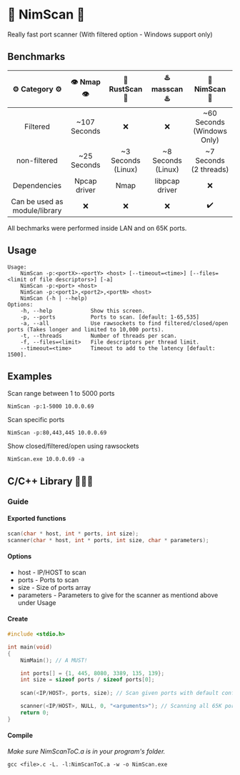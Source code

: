 # 👑 NimScan 👑
Really fast port scanner (With filtered option - Windows support only)

## Benchmarks

| ⚙️ Category ⚙️|  👁️ Nmap 👁️ |  🤖 RustScan 🤖      |  ♨️ masscan ♨️ |  👑 NimScan 👑             |
|    :---:     |     :---:    |     :---:            |      :---:      |      :---:                     |
| Filtered     | ~107 Seconds  | ❌                  |   ❌           | ~60 Seconds (Windows Only)    |
| non-filtered | ~25 Seconds  | ~3 Seconds (Linux)   | ~8 Seconds (Linux)| ~7 Seconds (2 threads)   |
| Dependencies |  Npcap driver |   Nmap              | libpcap driver  | ❌                          | 
| Can be used as module/library  |    ❌    |   ❌  |      ❌         | ✔️                         |

All bechmarks were performed inside LAN and on 65K ports. 

## Usage
```shell
Usage:
    NimScan -p:<portX>-<portY> <host> [--timeout=<time>] [--files=<limit of file descriptors>] [-a]
    NimScan -p:<port> <host>
    NimScan -p:<port1>,<port2>,<portN> <host>
    NimScan (-h | --help)
Options:
    -h, --help            Show this screen.
    -p, --ports           Ports to scan. [default: 1-65,535]
    -a, --all             Use rawsockets to find filtered/closed/open ports (Takes longer and limited to 10,000 ports).       
    -t, --threads         Number of threads per scan.
    -f, --files=<limit>   File descriptors per thread limit.
    --timeout=<time>      Timeout to add to the latency [default: 1500].
```
## Examples
Scan range between 1 to 5000 ports

```shell
NimScan -p:1-5000 10.0.0.69
```

Scan specific ports
```shell
NimScan -p:80,443,445 10.0.0.69
```

Show closed/filtered/open using rawsockets
```shell
NimScan.exe 10.0.0.69 -a
```
## C/C++ Library 🧑🏻‍💻

### Guide

#### Exported functions
```C
scan(char * host, int * ports, int size);
scanner(char * host, int * ports, int size, char * parameters);
```

#### Options
* host        - IP/HOST to scan
* ports       - Ports to scan
* size        - Size of ports array
* parameters  - Parameters to give for the scanner as mentiond above under Usage


#### Create
```C
#include <stdio.h>

int main(void)
{
    NimMain(); // A MUST! 

    int ports[] = {1, 445, 8080, 3389, 135, 139};
    int size = sizeof ports / sizeof ports[0];
    
    scan(<IP/HOST>, ports, size); // Scan given ports with default configuration (timeout = 1500ms, files = 5000)

    scanner(<IP/HOST>, NULL, 0, "<arguments>"); // Scanning all 65K ports with given arguments
    return 0;
}
```

#### Compile

*Make sure NimScanToC.a is in your program's folder.*
```shell
gcc <file>.c -L. -l:NimScanToC.a -w -o NimScan.exe
```
